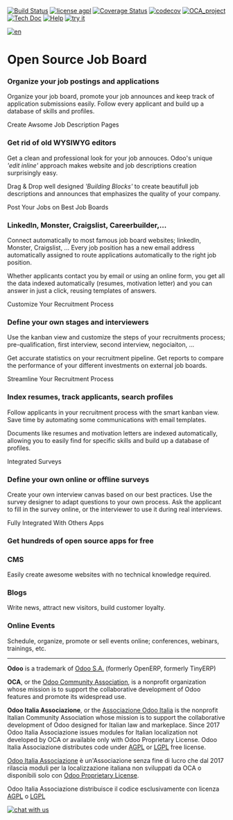 [![Build Status](https://travis-ci.org/Odoo-Italia-Associazione/OCB.svg?branch=9.0)](https://travis-ci.org/Odoo-Italia-Associazione/OCB)
[![license agpl](https://img.shields.io/badge/licence-AGPL--3-blue.svg)](http://www.gnu.org/licenses/agpl-3.0.html)
[![Coverage Status](https://coveralls.io/repos/github/Odoo-Italia-Associazione/OCB/badge.svg?branch=9.0)](https://coveralls.io/github/Odoo-Italia-Associazione/OCB?branch=9.0)
[![codecov](https://codecov.io/gh/Odoo-Italia-Associazione/OCB/branch/9.0/graph/badge.svg)](https://codecov.io/gh/Odoo-Italia-Associazione/OCB/branch/9.0)
[![OCA_project](http://www.zeroincombenze.it/wp-content/uploads/ci-ct/prd/button-oca-9.svg)](https://github.com/OCA/OCB/tree/9.0)
[![Tech Doc](http://www.zeroincombenze.it/wp-content/uploads/ci-ct/prd/button-docs-9.svg)](http://wiki.zeroincombenze.org/en/Odoo/9.0/dev)
[![Help](http://www.zeroincombenze.it/wp-content/uploads/ci-ct/prd/button-help-9.svg)](http://wiki.zeroincombenze.org/en/Odoo/9.0/man/)
[![try it](http://www.zeroincombenze.it/wp-content/uploads/ci-ct/prd/button-try-it-9.svg)](https://erp9.zeroincombenze.it)


[![en](http://www.shs-av.com/wp-content/en_US.png)](http://wiki.zeroincombenze.org/it/Odoo/7.0/man)

Open Source Job Board
=====================

### Organize your job postings and applications

Organize your job board, promote your job announces and keep track of application submissions easily. Follow every applicant and build up a database of skills and profiles.

Create Awsome Job Description Pages

### Get rid of old WYSIWYG editors

Get a clean and professional look for your job annouces. Odoo's unique *'edit inline'* approach makes website and job descriptions creation surprisingly easy.

Drag & Drop well designed *'Building Blocks'* to create beautifull job descriptions and announces that emphasizes the quality of your company.

Post Your Jobs on Best Job Boards

### LinkedIn, Monster, Craigslist, Careerbuilder,...

Connect automatically to most famous job board websites; linkedIn, Monster, Craigslist, ... Every job position has a new email address automatically assigned to route applications automatically to the right job position.

Whether applicants contact you by email or using an online form, you get all the data indexed automatically (resumes, motivation letter) and you can answer in just a click, reusing templates of answers.

Customize Your Recruitment Process

### Define your own stages and interviewers

Use the kanban view and customize the steps of your recruitments process; pre-qualification, first interview, second interview, negociaiton, ...

Get accurate statistics on your recruitment pipeline. Get reports to compare the performance of your different investments on external job boards.

Streamline Your Recruitment Process

### Index resumes, track applicants, search profiles

Follow applicants in your recruitment process with the smart kanban view. Save time by automating some communications with email templates.

Documents like resumes and motivation letters are indexed automatically, allowing you to easily find for specific skills and build up a database of profiles.

Integrated Surveys

### Define your own online or offline surveys

Create your own interview canvas based on our best practices. Use the survey designer to adapt questions to your own process. Ask the applicant to fill in the survey online, or the interviewer to use it during real interviews.

Fully Integrated With Others Apps

### Get hundreds of open source apps for free


### CMS

Easily create awesome websites with no technical knowledge required.

### Blogs

Write news, attract new visitors, build customer loyalty.


### Online Events

Schedule, organize, promote or sell events online; conferences, webinars, trainings, etc.

[//]: # (copyright)

----

**Odoo** is a trademark of [Odoo S.A.](https://www.odoo.com/) (formerly OpenERP, formerly TinyERP)

**OCA**, or the [Odoo Community Association](http://odoo-community.org/), is a nonprofit organization whose
mission is to support the collaborative development of Odoo features and
promote its widespread use.

**Odoo Italia Associazione**, or the [Associazione Odoo Italia](https://www.odoo-italia.org/)
is the nonprofit Italian Community Association whose mission
is to support the collaborative development of Odoo designed for Italian law and markeplace.
Since 2017 Odoo Italia Associazione issues modules for Italian localization not developed by OCA
or available only with Odoo Proprietary License.
Odoo Italia Associazione distributes code under [AGPL](https://www.gnu.org/licenses/agpl-3.0.html) or [LGPL](https://www.gnu.org/licenses/lgpl.html) free license.

[Odoo Italia Associazione](https://www.odoo-italia.org/) è un'Associazione senza fine di lucro
che dal 2017 rilascia moduli per la localizzazione italiana non sviluppati da OCA
o disponibili solo con [Odoo Proprietary License](https://www.odoo.com/documentation/user/9.0/legal/licenses/licenses.html).

Odoo Italia Associazione distribuisce il codice esclusivamente con licenza [AGPL](https://www.gnu.org/licenses/agpl-3.0.html) o [LGPL](https://www.gnu.org/licenses/lgpl.html)

[//]: # (end copyright)



[![chat with us](https://www.shs-av.com/wp-content/chat_with_us.gif)](https://tawk.to/85d4f6e06e68dd4e358797643fe5ee67540e408b)
